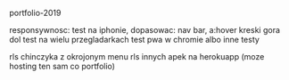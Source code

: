 portfolio-2019

responsywnosc: test na iphonie, dopasowac: nav bar, a:hover kreski gora dol
test na wielu przegladarkach
test pwa w chromie albo inne testy

rls chinczyka z okrojonym menu
rls innych apek na herokuapp (moze hosting ten sam co portfolio)